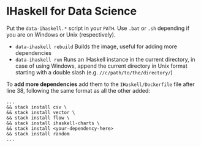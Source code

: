 # IHaskell for Data Science  
  
Put the `data-ihaskell.*` script in your `PATH`. Use `.bat` or `.sh` depending if you are on Windows or Unix (respectively).  
  
- `data-ihaskell rebuild` Builds the image, useful for adding more dependencies  
- `data-ihaskell run` Runs an IHaskell instance in the current directory, in case of using Windows, append the current directory in Unix format starting with a double slash (e.g. `//c/path/to/the/directory/`)  

To **add more dependencies** add them to the `IHaskell/Dockerfile` file after line 38, following the same format as all the other added:  
  
```
...
&& stack install csv \
&& stack install vector \
&& stack install flow \
&& stack install ihaskell-charts \
&& stack install <your-dependency-here>
&& stack install random
...
```
